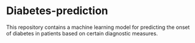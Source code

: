 # Diabetes-prediction
This repository contains a machine learning model for predicting the onset of diabetes in patients based on certain diagnostic measures.

